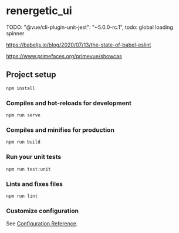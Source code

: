 # renergetic_ui

TODO:
 "@vue/cli-plugin-unit-jest": "~5.0.0-rc.1",
 todo: global loading spinner

 https://babeljs.io/blog/2020/07/13/the-state-of-babel-eslint

https://www.primefaces.org/primevue/showcas
## Project setup
```
npm install
```

### Compiles and hot-reloads for development
```
npm run serve
```

### Compiles and minifies for production
```
npm run build
```

### Run your unit tests
```
npm run test:unit
```

### Lints and fixes files
```
npm run lint
```

### Customize configuration
See [Configuration Reference](https://cli.vuejs.org/config/).
